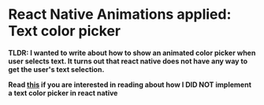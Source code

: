 # React Native Animations applied: Text color picker

**TLDR: I wanted to write about how to show an animated color picker when user selects text. It turns out that react native does not have any way to get the user's text selection.**

**Read [this](https://wizardry.io/react-native-animations-applied-text-color-picker) if you are interested in reading about how I DID NOT implement a text color picker in react native**